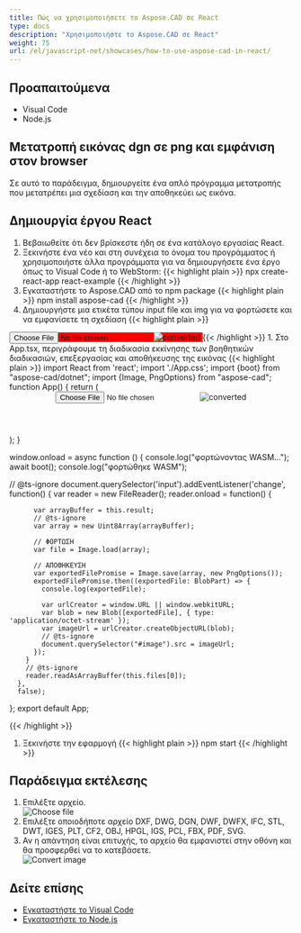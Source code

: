 ```yaml
---
title: Πώς να χρησιμοποιήσετε το Aspose.CAD σε React
type: docs
description: "Χρησιμοποιήστε το Aspose.CAD σε React"
weight: 75
url: /el/javascript-net/showcases/how-to-use-aspose-cad-in-react/
---
```


## Προαπαιτούμενα
- Visual Code
- Node.js

## Μετατροπή εικόνας dgn σε png και εμφάνιση στον browser

Σε αυτό το παράδειγμα, δημιουργείτε ένα απλό πρόγραμμα μετατροπής που μετατρέπει μια σχεδίαση και την αποθηκεύει ως εικόνα.

## Δημιουργία έργου React

1. Βεβαιωθείτε ότι δεν βρίσκεστε ήδη σε ένα κατάλογο εργασίας React.
1. Ξεκινήστε ένα νέο και στη συνέχεια το όνομα του προγράμματος ή χρησιμοποιήστε άλλα προγράμματα για να δημιουργήσετε ένα έργο όπως το Visual Code ή το WebStorm:
{{< highlight plain >}}
npx create-react-app react-example
{{< /highlight >}}
1. Εγκαταστήστε το Aspose.CAD από το npm package
{{< highlight plain >}}
npm install aspose-cad
{{< /highlight >}}
1. Δημιουργήστε μια ετικέτα τύπου input file και img για να φορτώσετε και να εμφανίσετε τη σχεδίαση
{{< highlight plain >}}
<span style="background-color: red">
  <input id="file" type="file"/>
  <img alt="converted" id="image" />
</span>
{{< /highlight >}}
1. Στο App.tsx, περιγράφουμε τη διαδικασία εκκίνησης των βοηθητικών διαδικασιών, επεξεργασίας και αποθήκευσης της εικόνας
{{< highlight plain >}}
import React from 'react';
import './App.css';
import {boot} from "aspose-cad/dotnet";
import {Image, PngOptions} from "aspose-cad";
function App() {
  return (
    <div className="App">
      <header className="App-header">
          <input id="file" type="file"/>
          <img alt="converted" id="image" />
      </header>
    </div>
  );
}

window.onload = async function () {
  console.log("φορτώνοντας WASM...");
  await boot();
  console.log("φορτώθηκε WASM");

  // @ts-ignore
    document.querySelector('input').addEventListener('change', function() {
        var reader = new FileReader();
        reader.onload = function() {

          var arrayBuffer = this.result;
          // @ts-ignore
          var array = new Uint8Array(arrayBuffer);

          // ΦΟΡΤΩΣΗ
          var file = Image.load(array);

          // ΑΠΟΘΗΚΕΥΣΗ
          var exportedFilePromise = Image.save(array, new PngOptions());
          exportedFilePromise.then((exportedFile: BlobPart) => {
            console.log(exportedFile);

            var urlCreator = window.URL || window.webkitURL;
            var blob = new Blob([exportedFile], { type: 'application/octet-stream' });
            var imageUrl = urlCreator.createObjectURL(blob);
            // @ts-ignore
            document.querySelector("#image").src = imageUrl;
          });
        }
        // @ts-ignore
        reader.readAsArrayBuffer(this.files[0]);
      },
      false);
};
export default App;

{{< /highlight >}}
1. Ξεκινήστε την εφαρμογή
{{< highlight plain >}}
npm start
{{< /highlight >}}

## Παράδειγμα εκτέλεσης

1. Επιλέξτε αρχείο.<br>
![Choose file](/cad/_assets/javascript-net/react/choose-file.png)<br>
1. Επιλέξτε οποιοδήποτε αρχείο DXF, DWG, DGN, DWF, DWFX, IFC, STL, DWT, IGES, PLT, CF2, OBJ, HPGL, IGS, PCL, FBX, PDF, SVG.
1. Αν η απάντηση είναι επιτυχής, το αρχείο θα εμφανιστεί στην οθόνη και θα προσφερθεί να το κατεβάσετε.<br>
![Convert image](/cad/_assets/javascript-net/react/convert-image.png)<br>

## Δείτε επίσης

- [Εγκαταστήστε το Visual Code](https://code.visualstudio.com/)
- [Εγκαταστήστε το Node.js](https://nodejs.org/en/)
